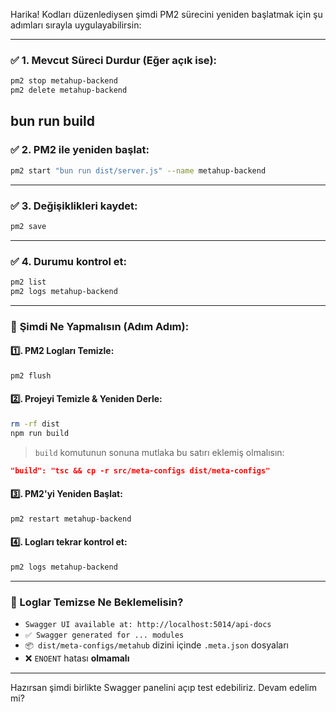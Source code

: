 Harika! Kodları düzenlediysen şimdi PM2 sürecini yeniden başlatmak için şu adımları sırayla uygulayabilirsin:

---

### ✅ 1. Mevcut Süreci Durdur (Eğer açık ise):
```bash
pm2 stop metahup-backend
pm2 delete metahup-backend
```
bun run build
---

### ✅ 2. PM2 ile yeniden başlat:
```bash
pm2 start "bun run dist/server.js" --name metahup-backend
```

---

### ✅ 3. Değişiklikleri kaydet:
```bash
pm2 save
```

---

### ✅ 4. Durumu kontrol et:
```bash
pm2 list
pm2 logs metahup-backend
```

---

### 🔄 **Şimdi Ne Yapmalısın (Adım Adım):**

#### 1️⃣. PM2 Logları Temizle:

```bash
pm2 flush
```

#### 2️⃣. Projeyi Temizle & Yeniden Derle:

```bash
rm -rf dist
npm run build
```

> `build` komutunun sonuna mutlaka bu satırı eklemiş olmalısın:
```json
"build": "tsc && cp -r src/meta-configs dist/meta-configs"
```

#### 3️⃣. PM2'yi Yeniden Başlat:

```bash
pm2 restart metahup-backend
```

#### 4️⃣. Logları tekrar kontrol et:

```bash
pm2 logs metahup-backend
```

---

### 🧹 Loglar Temizse Ne Beklemelisin?

- `Swagger UI available at: http://localhost:5014/api-docs`
- `✅ Swagger generated for ... modules`
- `📦 dist/meta-configs/metahub` dizini içinde `.meta.json` dosyaları
- ❌ `ENOENT` hatası **olmamalı**

---

Hazırsan şimdi birlikte Swagger panelini açıp test edebiliriz. Devam edelim mi?